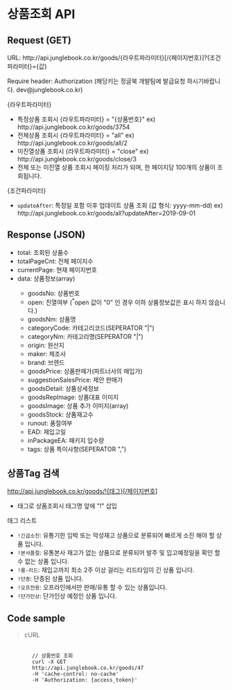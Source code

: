 # 상품조회 API

## Request (GET) ##
<p>URL: http://api.junglebook.co.kr/goods/{라우트파라미터}[/{페이지번호}]?{조건파라미터}={값}</p>
<p>Require header: Authorization (해당키는 정글북 개발팀에 발급요청 하시기바랍니다. dev@junglebook.co.kr)</p>

{라우트파라미터}
<ul>
	<li>특정상품 조회시 {라우트파라미터} = "{상품번호}" ex) http://api.junglebook.co.kr/goods/3754</li>
	<li>전체상품 조회시 {라우트파라미터} = "all" ex) http://api.junglebook.co.kr/goods/all/2</li>
	<li>미진열상품 조회시 {라우트파라미터} = "close" ex) http://api.junglebook.co.kr/goods/close/3</li>
	<li>전체 또는 미진열 상품 조회시 페이징 처리가 되며, 한 페이지당 100개의 상품이 조회됩니다.</li>
</ul>

{조건파라미터}
<ul>
	<li><code>updateAfter</code>: 특정일 포함 이후 업데이트 상품 조회 (값 형식: yyyy-mm-dd) ex) http://api.junglebook.co.kr/goods/all?updateAfter=2019-09-01</li>
</ul>

## Response (JSON) ##
<ul>
  <li>total: 조회된 상품수</li>
  <li>totalPageCnt: 전체 페이지수</li>
  <li>currentPage: 현재 페이지번호</li>
  <li>data: 상품정보(array)</li>
  <ul>
    <li>goodsNo: 상품번호</li>
	<li>open: 진열여부 (<sup>*</sup>open 값이 "0" 인 경우 이하 상품정보값은 표시 하지 않습니다.)</li>
    <li>goodsNm: 상품명</li>
    <li>categoryCode: 카테고리코드(SEPERATOR "|")</li>
    <li>categoryNm: 카테고리명(SEPERATOR "|")</li>
    <li>origin: 원산지</li>
    <li>maker: 제조사</li>
    <li>brand: 브렌드</li>
    <li>goodsPrice: 상품판매가(파트너사의 매입가)</li>
    <li>suggestionSalesPrice: 제안 판매가</li>
    <li>goodsDetail: 상품상세정보</li>
	<li>goodsRepImage: 상품대표 이미지</li>
    <li>goodsImage: 상품 추가 이미지(array)</li>
    <li>goodsStock: 상품재고수</li>
    <li>runout: 품절여부</li>
    <li>EAD: 재입고일</li>
    <li>inPackageEA: 패키지 입수량</li>
	<li>tags: 상품 특이사항(SEPERATOR ",")</li>
  </ul>
</ul>

## 상품Tag 검색 ##

http://api.junglebook.co.kr/goods/!{태그}[/페이지번호]
* 태그로 상품조회시 태그명 앞에 "!" 삽입

태그 리스트
<ul>
	<li><code>!긴급소진</code>: 유통기한 임박 또는 악성재고 상품으로 분류되어 빠르게 소진 해야 할 상품 입니다.</li>
	<li><code>!본사품절</code>: 유통본사 재고가 없는 상품으로 분류되어 발주 및 입고예정일을 확인 할 수 없는 상품 입니다.</li>
	<li><code>!롱-리드</code>: 재입고까지 최소 2주 이상 걸리는 리드타임이 긴 상품 입니다.</li>
	<li><code>!단종</code>: 단종된 상품 입니다.</li>
	<li><code>!오프전용</code>: 오프라인에서만 판매/유통 할 수 있는 상품입니다.</li>
	<li><code>!단가인상</code>: 단가인상 예정인 상품 입니다.</li>
</ul>

## Code sample ##
<blockquote>
	<p>cURL</p>
</blockquote>
<pre>
	<code>
		// 상품번호 조회
		curl -X GET
		http://api.junglebook.co.kr/goods/47
		-H 'cache-control: no-cache'
		-H 'Authorization: {access_token}'
	</code>
</pre>